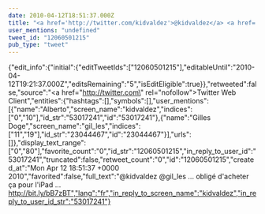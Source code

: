 ```yaml
---
date: 2010-04-12T18:51:37.000Z
title: "<a href='http://twitter.com/kidvaldez'>@kidvaldez</a> <a href='http://twitter.com/gil_les'>@gil_les</a> ... obligé d'acheter ça pour l'iPad ... http://bit.ly/bB7zBT″"
user_mentions: "undefined"
tweet_id: "12060501215"
pub_type: "tweet"
---
```

{"edit_info":{"initial":{"editTweetIds":["12060501215"],"editableUntil":"2010-04-12T19:21:37.000Z","editsRemaining":"5","isEditEligible":true}},"retweeted":false,"source":"<a href=\"http://twitter.com\" rel=\"nofollow\">Twitter Web Client</a>","entities":{"hashtags":[],"symbols":[],"user_mentions":[{"name":"Alberto","screen_name":"kidvaldez","indices":["0","10"],"id_str":"53017241","id":"53017241"},{"name":"Gilles Doge","screen_name":"gil_les","indices":["11","19"],"id_str":"23044467","id":"23044467"}],"urls":[]},"display_text_range":["0","80"],"favorite_count":"0","id_str":"12060501215","in_reply_to_user_id":"53017241","truncated":false,"retweet_count":"0","id":"12060501215","created_at":"Mon Apr 12 18:51:37 +0000 2010","favorited":false,"full_text":"@kidvaldez @gil_les ... obligé d'acheter ça pour l'iPad ... http://bit.ly/bB7zBT","lang":"fr","in_reply_to_screen_name":"kidvaldez","in_reply_to_user_id_str":"53017241"}
